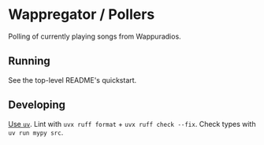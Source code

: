 # Wappregator / Pollers

Polling of currently playing songs from Wappuradios.

## Running

See the top-level README's quickstart.

## Developing

[Use `uv`](https://docs.astral.sh/uv/getting-started/).
Lint with `uvx ruff format` + `uvx ruff check --fix`.
Check types with `uv run mypy src`.
